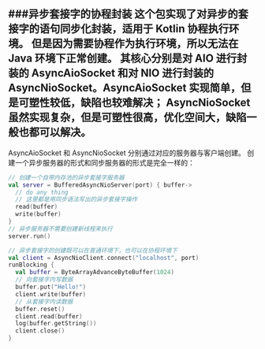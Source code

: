 ###异步套接字的协程封装
这个包实现了对异步的套接字的语句同步化封装，适用于 Kotlin 协程执行环境。
但是因为需要协程作为执行环境，所以无法在 Java 环境下正常创建。
其核心分别是对 AIO 进行封装的 AsyncAioSocket 和对 NIO 进行封装的
AsyncNioSocket。AsyncAioSocket 实现简单，但是可塑性较低，缺陷也较难解决；
AsyncNioSocket 虽然实现复杂，但是可塑性很高，优化空间大，缺陷一般也都可以解决。
---
AsyncAioSocket 和 AsyncNioSocket 分别通过对应的服务器与客户端创建。
创建一个异步服务器的形式和同步服务器的形式是完全一样的：

```kotlin
// 创建一个自带内存池的异步套接字服务器
val server = BufferedAsyncNioServer(port) { buffer->
  // do any thing
  // 这里都是用同步语法写出的异步套接字操作
  read(buffer)
  write(buffer)
}
// 异步服务器不需要创建新线程来执行
server.run()

// 异步套接字的创建既可以在普通环境下，也可以在协程环境下
val client = AsyncNioClient.connect("localhost", port)
runBlocking {
  val buffer = ByteArrayAdvanceByteBuffer(1024)
  // 向套接字内写数据
  buffer.put("Hello!")
  client.write(buffer)
  // 从套接字内读数据
  buffer.reset()
  client.read(buffer)
  log(buffer.getString())
  client.close()
}
```